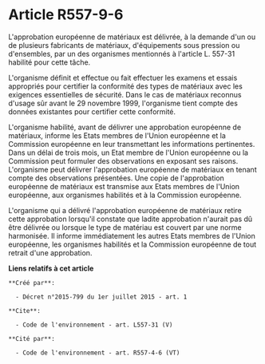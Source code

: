 # Article R557-9-6

L'approbation européenne de matériaux est délivrée, à la demande d'un ou de plusieurs fabricants de matériaux, d'équipements
sous pression ou d'ensembles, par un des organismes mentionnés à l'article L. 557-31 habilité pour cette tâche.

L'organisme définit et effectue ou fait effectuer les examens et essais appropriés pour certifier la conformité des types de
matériaux avec les exigences essentielles de sécurité. Dans le cas de matériaux reconnus d'usage sûr avant le 29 novembre
1999, l'organisme tient compte des données existantes pour certifier cette conformité.

L'organisme habilité, avant de délivrer une approbation européenne de matériaux, informe les Etats membres de l'Union
européenne et la Commission européenne en leur transmettant les informations pertinentes. Dans un délai de trois mois, un
Etat membre de l'Union européenne ou la Commission peut formuler des observations en exposant ses raisons. L'organisme peut
délivrer l'approbation européenne de matériaux en tenant compte des observations présentées. Une copie de l'approbation
européenne de matériaux est transmise aux Etats membres de l'Union européenne, aux organismes habilités et à la Commission
européenne.

L'organisme qui a délivré l'approbation européenne de matériaux retire cette approbation lorsqu'il constate que ladite
approbation n'aurait pas dû être délivrée ou lorsque le type de matériau est couvert par une norme harmonisée. Il informe
immédiatement les autres Etats membres de l'Union européenne, les organismes habilités et la Commission européenne de tout
retrait d'une approbation.

**Liens relatifs à cet article**

	**Créé par**:

	  - Décret n°2015-799 du 1er juillet 2015 - art. 1

	**Cite**:

	  - Code de l'environnement - art. L557-31 (V)

	**Cité par**:

	  - Code de l'environnement - art. R557-4-6 (VT)
